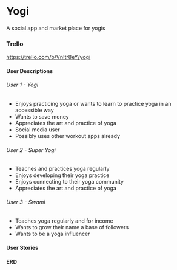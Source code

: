 # Yogi

A social app and market place for yogis

### Trello 

https://trello.com/b/VnItr8eY/yogi

#### User Descriptions

###### User 1 - Yogi
- Enjoys practicing yoga or wants to learn to practice yoga in an accessible way
- Wants to save money
- Appreciates the art and practice of yoga
- Social media user
- Possibly uses other workout apps already

###### User 2 - Super Yogi
- Teaches and practices yoga regularly
- Enjoys developing their yoga practice 
- Enjoys connecting to their yoga community
- Appreciates the art and practice of yoga

###### User 3 - Swami
- Teaches yoga regularly and for income
- Wants to grow their name a base of followers
- Wants to be a yoga influencer

#### User Stories


#### ERD


